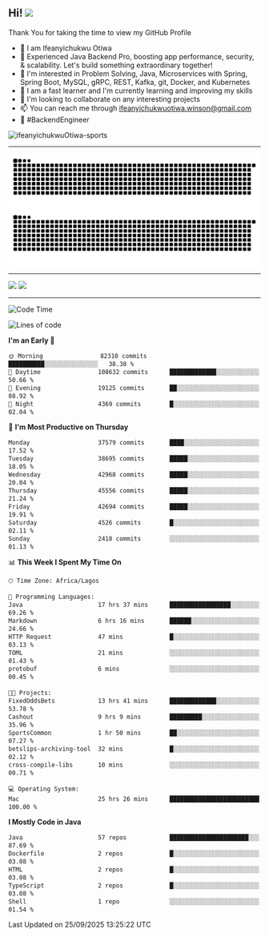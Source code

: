 <!-- BLOG-POST-LIST:START --><!-- BLOG-POST-LIST:END -->

## Hi! <img src="https://media.giphy.com/media/hvRJCLFzcasrR4ia7z/giphy.gif" width="4%"> 

Thank You for taking the time to view my GitHub Profile

- 👋 I am Ifeanyichukwu Otiwa
- 🚀 Experienced Java Backend Pro, boosting app performance, security, & scalability. Let's build something extraordinary together!
- 👀 I'm interested in Problem Solving, Java, Microservices with Spring, Spring Boot, MySQL, gRPC, REST, Kafka, git, Docker, and Kubernetes
- 🌱 I am a fast learner and I'm currently learning and improving my skills
- 💞️ I'm looking to collaborate on any interesting projects
- 📫 You can reach me through ifeanyichukwuotiwa.winson@gmail.com
- 🚀 #BackendEngineer

<p align="left" marginTop="10px"> <img src="https://komarev.com/ghpvc/?username=ifeanyichukwuOtiwa-sports&label=Profile%20views&color=0e75b6&style=for-the-badge" alt="ifeanyichukwuOtiwa-sports" /> </p>

***

<!--🐍📈SNAKEGRAPH / 🌐WEBSITE: https://github.com/Platane/snk -->
![github contribution grid snake animation](https://raw.githubusercontent.com/ifeanyichukwuOtiwa-sports/ifeanyichukwuOtiwa-sports/output/github-contribution-grid-snake-dark.svg#gh-dark-mode-only)![github contribution grid snake animation](https://raw.githubusercontent.com/ifeanyichukwuOtiwa-sports/ifeanyichukwuOtiwa-sports/output/github-contribution-grid-snake.svg#gh-light-mode-only)

***

<p float="left">
  <img float="left" src="https://github-readme-stats.vercel.app/api?username=ifeanyichukwuOtiwa-sports&count_private=true&include_all_commits=true&theme=react&show_icons=true" />
  <img float="right" src="https://github-readme-stats.vercel.app/api/top-langs/?username=ifeanyichukwuOtiwa-sports&layout=compact&show_icons=true&theme=react" /> 
</p>

***



<!--START_SECTION:waka-->
![Code Time](http://img.shields.io/badge/Code%20Time-4%2C254%20hrs%2040%20mins-blue)

![Lines of code](https://img.shields.io/badge/From%20Hello%20World%20I%27ve%20Written-61.1%20million%20lines%20of%20code-blue)

**I'm an Early 🐤** 

```text
🌞 Morning                82310 commits       ██████████░░░░░░░░░░░░░░░   38.38 % 
🌆 Daytime                108632 commits      █████████████░░░░░░░░░░░░   50.66 % 
🌃 Evening                19125 commits       ██░░░░░░░░░░░░░░░░░░░░░░░   08.92 % 
🌙 Night                  4369 commits        █░░░░░░░░░░░░░░░░░░░░░░░░   02.04 % 
```
📅 **I'm Most Productive on Thursday** 

```text
Monday                   37579 commits       ████░░░░░░░░░░░░░░░░░░░░░   17.52 % 
Tuesday                  38695 commits       █████░░░░░░░░░░░░░░░░░░░░   18.05 % 
Wednesday                42968 commits       █████░░░░░░░░░░░░░░░░░░░░   20.04 % 
Thursday                 45556 commits       █████░░░░░░░░░░░░░░░░░░░░   21.24 % 
Friday                   42694 commits       █████░░░░░░░░░░░░░░░░░░░░   19.91 % 
Saturday                 4526 commits        █░░░░░░░░░░░░░░░░░░░░░░░░   02.11 % 
Sunday                   2418 commits        ░░░░░░░░░░░░░░░░░░░░░░░░░   01.13 % 
```


📊 **This Week I Spent My Time On** 

```text
🕑︎ Time Zone: Africa/Lagos

💬 Programming Languages: 
Java                     17 hrs 37 mins      █████████████████░░░░░░░░   69.26 % 
Markdown                 6 hrs 16 mins       ██████░░░░░░░░░░░░░░░░░░░   24.66 % 
HTTP Request             47 mins             █░░░░░░░░░░░░░░░░░░░░░░░░   03.13 % 
TOML                     21 mins             ░░░░░░░░░░░░░░░░░░░░░░░░░   01.43 % 
protobuf                 6 mins              ░░░░░░░░░░░░░░░░░░░░░░░░░   00.45 % 

🐱‍💻 Projects: 
FixedOddsBets            13 hrs 41 mins      █████████████░░░░░░░░░░░░   53.78 % 
Cashout                  9 hrs 9 mins        █████████░░░░░░░░░░░░░░░░   35.96 % 
SportsCommon             1 hr 50 mins        ██░░░░░░░░░░░░░░░░░░░░░░░   07.27 % 
betslips-archiving-tool  32 mins             █░░░░░░░░░░░░░░░░░░░░░░░░   02.12 % 
cross-compile-libs       10 mins             ░░░░░░░░░░░░░░░░░░░░░░░░░   00.71 % 

💻 Operating System: 
Mac                      25 hrs 26 mins      █████████████████████████   100.00 % 
```

**I Mostly Code in Java** 

```text
Java                     57 repos            ██████████████████████░░░   87.69 % 
Dockerfile               2 repos             █░░░░░░░░░░░░░░░░░░░░░░░░   03.08 % 
HTML                     2 repos             █░░░░░░░░░░░░░░░░░░░░░░░░   03.08 % 
TypeScript               2 repos             █░░░░░░░░░░░░░░░░░░░░░░░░   03.08 % 
Shell                    1 repo              ░░░░░░░░░░░░░░░░░░░░░░░░░   01.54 % 
```




 Last Updated on 25/09/2025 13:25:22 UTC
<!--END_SECTION:waka-->

<!--
<p align="center">
![trophy](https://github-profile-trophy.vercel.app/?username=ifeanyichukwuOtiwa-sports&theme=onedark) (https://github.com/ryo-ma/github-profile-trophy)
</p>
-->

<!---
ifeanyi-otiwa/ifeanyi-otiwa is a ✨ special ✨ repository because its `README.md` (this file) appears on your GitHub profile.
You can click the Preview link to take a look at your changes.
--->
